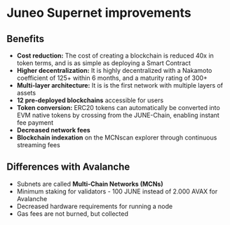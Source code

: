 # Juneo Supernet improvements

## Benefits

* **Cost reduction:** The cost of creating a blockchain is reduced 40x in token terms, and is as simple as deploying a Smart Contract
* **Higher decentralization:** It is highly decentralized with a Nakamoto coefficient of 125+ within 6 months, and a maturity rating of 300+
* **Multi-layer architecture:** It is is the first network with multiple layers of assets
* **12 pre-deployed blockchains** accessible for users
* **Token conversion:** ERC20 tokens can automatically be converted into EVM native tokens by crossing from the JUNE-Chain, enabling instant fee payment
* **Decreased network fees**
* **Blockchain indexation** on the MCNscan explorer through continuous streaming fees

## Differences with Avalanche

* Subnets are called **Multi-Chain Networks (MCNs)**
* Minimum staking for validators - 100 JUNE instead of 2.000 AVAX for Avalanche
* Decreased hardware requirements for running a node
* Gas fees are not burned, but collected

